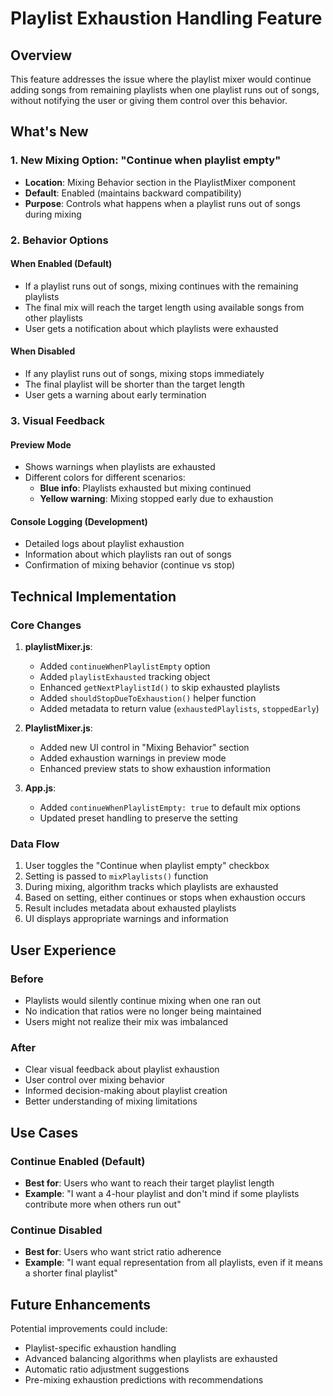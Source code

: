 # Playlist Exhaustion Handling Feature

## Overview

This feature addresses the issue where the playlist mixer would continue adding songs from remaining playlists when one playlist runs out of songs, without notifying the user or giving them control over this behavior.

## What's New

### 1. New Mixing Option: "Continue when playlist empty"

- **Location**: Mixing Behavior section in the PlaylistMixer component
- **Default**: Enabled (maintains backward compatibility)
- **Purpose**: Controls what happens when a playlist runs out of songs during mixing

### 2. Behavior Options

#### When Enabled (Default)

- If a playlist runs out of songs, mixing continues with the remaining playlists
- The final mix will reach the target length using available songs from other playlists
- User gets a notification about which playlists were exhausted

#### When Disabled

- If any playlist runs out of songs, mixing stops immediately
- The final playlist will be shorter than the target length
- User gets a warning about early termination

### 3. Visual Feedback

#### Preview Mode

- Shows warnings when playlists are exhausted
- Different colors for different scenarios:
  - **Blue info**: Playlists exhausted but mixing continued
  - **Yellow warning**: Mixing stopped early due to exhaustion

#### Console Logging (Development)

- Detailed logs about playlist exhaustion
- Information about which playlists ran out of songs
- Confirmation of mixing behavior (continue vs stop)

## Technical Implementation

### Core Changes

1. **playlistMixer.js**:
   - Added `continueWhenPlaylistEmpty` option
   - Added `playlistExhausted` tracking object
   - Enhanced `getNextPlaylistId()` to skip exhausted playlists
   - Added `shouldStopDueToExhaustion()` helper function
   - Added metadata to return value (`exhaustedPlaylists`, `stoppedEarly`)

2. **PlaylistMixer.js**:
   - Added new UI control in "Mixing Behavior" section
   - Added exhaustion warnings in preview mode
   - Enhanced preview stats to show exhaustion information

3. **App.js**:
   - Added `continueWhenPlaylistEmpty: true` to default mix options
   - Updated preset handling to preserve the setting

### Data Flow

1. User toggles the "Continue when playlist empty" checkbox
2. Setting is passed to `mixPlaylists()` function
3. During mixing, algorithm tracks which playlists are exhausted
4. Based on setting, either continues or stops when exhaustion occurs
5. Result includes metadata about exhausted playlists
6. UI displays appropriate warnings and information

## User Experience

### Before

- Playlists would silently continue mixing when one ran out
- No indication that ratios were no longer being maintained
- Users might not realize their mix was imbalanced

### After

- Clear visual feedback about playlist exhaustion
- User control over mixing behavior
- Informed decision-making about playlist creation
- Better understanding of mixing limitations

## Use Cases

### Continue Enabled (Default)

- **Best for**: Users who want to reach their target playlist length
- **Example**: "I want a 4-hour playlist and don't mind if some playlists contribute more when others run out"

### Continue Disabled

- **Best for**: Users who want strict ratio adherence
- **Example**: "I want equal representation from all playlists, even if it means a shorter final playlist"

## Future Enhancements

Potential improvements could include:

- Playlist-specific exhaustion handling
- Advanced balancing algorithms when playlists are exhausted
- Automatic ratio adjustment suggestions
- Pre-mixing exhaustion predictions with recommendations
